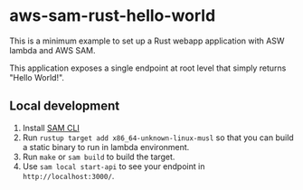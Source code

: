 # aws-sam-rust-hello-world

This is a minimum example to set up a Rust webapp application with ASW lambda and AWS SAM.

This application exposes a single endpoint at root level that simply returns "Hello World!".

## Local development

1. Install [SAM CLI](https://docs.aws.amazon.com/serverless-application-model/latest/developerguide/serverless-sam-cli-install.html)
2. Run `rustup target add x86_64-unknown-linux-musl` so that you can build a static binary to run in lambda environment.
3. Run `make` or `sam build` to build the target.
4. Use `sam local start-api` to see your endpoint in `http://localhost:3000/`.

